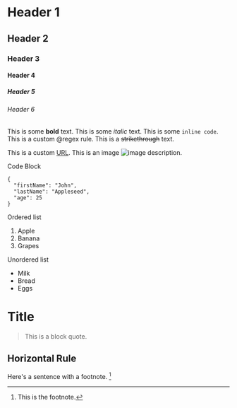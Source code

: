 # Header 1
## Header 2
### Header 3
#### Header 4
##### Header 5
###### Header 6

This is some **bold** text.
This is some *italic* text.
This is some `inline code`.
This is a custom @regex rule.
This is a ~~strikethrough~~ text.

This is a custom [URL](http://google.com).
This is an image ![image description](http://google.com).

Code Block

```
{
  "firstName": "John",
  "lastName": "Appleseed",
  "age": 25
}
```

Ordered list
1. Apple
1. Banana
1. Grapes

Unordered list
- Milk
- Bread
- Eggs

<html>
    <body>
        <h1>Title</h1>
    </body>
</html>

> This is a block quote.

Horizontal Rule
---

Here's a sentence with a footnote. [^1]
[^1]: This is the footnote.
